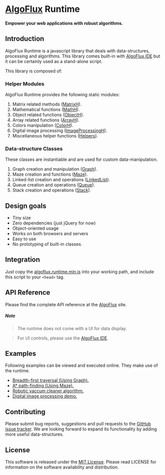 # [AlgoFlux](http://algoflux.com) Runtime
#### Empower your web applications with robust algorithms.

## Introduction

AlgoFlux Runtime is a javascript library that deals with data-structures, processing and algorithms. This library comes built-in with [AlgoFlux IDE](http://algoflux.com) but it can be certainly used as a stand-alone script.

This library is composed of:

### Helper Modules

AlgoFlux Runtime provides the following static modules:

1. Matrix related methods ([MatrixH](http://docs.algoflux.com/api/module-MatrixH.html)).
2. Mathematical functions ([MathH](http://docs.algoflux.com/api/module-MathH.html)).
3. Object related functions ([ObjectH](http://docs.algoflux.com/api/module-ObjectH.html)).
4. Array related functions ([ArrayH](http://docs.algoflux.com/api/module-ArrayH.html)).
5. Colors manipulation ([ColorH](http://docs.algoflux.com/api/module-ColorH.html)).
6. Digital image processing ([ImageProcessingH](http://docs.algoflux.com/api/module-ImageProcessingH.html)).
7. Miscellaneous helper functions ([Helpers](http://docs.algoflux.com/api/module-Helpers.html)).

### Data-structure Classes

These classes are instantiable and are used for custom data-manipulation.

1. Graph creation and manipulation ([Graph](http://docs.algoflux.com/api/Graph.html)).
2. Maze creation and functions ([Maze](http://docs.algoflux.com/api/Maze.html)).
3. Linked-list creation and operations ([LinkedList](http://docs.algoflux.com/api/LinkedList.html)).
4. Queue creation and operations ([Queue](http://docs.algoflux.com/api/Queue.html)).
5. Stack creation and operations ([Stack](http://docs.algoflux.com/api/Stack.html)).


## Design goals

- Tiny size
- Zero dependencies (just jQuery for now)
- Object-oriented usage
- Works on both browsers and servers
- Easy to use
- No prototyping of built-in classes.

## Integration

Just copy the [algoflux.runtime.min.js](algoflux.runtime.min.js) into your working path, and include this script to your `<head>` tag.

## API Reference

Please find the complete API reference at the [AlgoFlux](http://algoflux.com/api/index.html) site.

##### Note

> The runtime does not come with a UI for data display.

> For UI controls, please use the [AlgoFlux IDE](http://algoflux.com).

## Examples

Following examples can be viewed and executed online. They make use of the runtime.

- [Breadth-first traversal (Using Graph).](http://algoflux.com/algorithm/breadth-first-search)
- [A* path-finding (Using Maze).](http://algoflux.com/algorithm/maze-pathfinding)
- [Robotic vaccum cleaner algorithm.](http://algoflux.com/algorithm/robotic-vaccum-cleaner)
- [Digital image processing demo.](http://algoflux.com/algorithm/digital-image-processing)

## Contributing

Please submit bug reports, suggestions and pull requests to the [GitHub issue tracker](https://github.com/AliFlux/AlgoFlux-Runtime/issues).
We are looking forward to expand its functionality by adding more useful data-structures.

## License

This software is released under the [MIT License](LICENSE). Please read LICENSE for information on the
software availability and distribution.